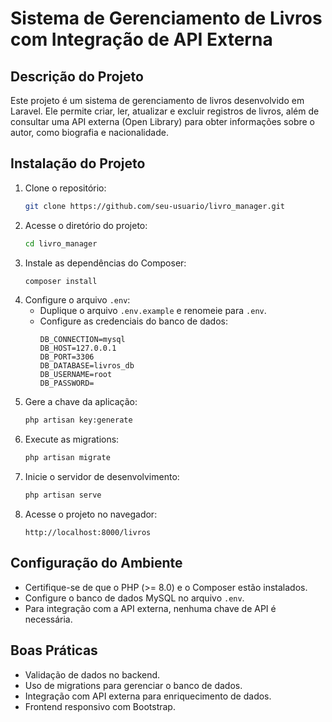 # Sistema de Gerenciamento de Livros com Integração de API Externa

## Descrição do Projeto
Este projeto é um sistema de gerenciamento de livros desenvolvido em Laravel. Ele permite criar, ler, atualizar e excluir registros de livros, além de consultar uma API externa (Open Library) para obter informações sobre o autor, como biografia e nacionalidade.

## Instalação do Projeto
1. Clone o repositório:
   ```bash
   git clone https://github.com/seu-usuario/livro_manager.git
   ```
2. Acesse o diretório do projeto:
   ```bash
   cd livro_manager
   ```
3. Instale as dependências do Composer:
   ```bash
   composer install
   ```
4. Configure o arquivo `.env`:
   - Duplique o arquivo `.env.example` e renomeie para `.env`.
   - Configure as credenciais do banco de dados:
     ```env
     DB_CONNECTION=mysql
     DB_HOST=127.0.0.1
     DB_PORT=3306
     DB_DATABASE=livros_db
     DB_USERNAME=root
     DB_PASSWORD=
     ```
5. Gere a chave da aplicação:
   ```bash
   php artisan key:generate
   ```
6. Execute as migrations:
   ```bash
   php artisan migrate
   ```
7. Inicie o servidor de desenvolvimento:
   ```bash
   php artisan serve
   ```
8. Acesse o projeto no navegador:
   ```
   http://localhost:8000/livros
   ```

## Configuração do Ambiente
- Certifique-se de que o PHP (>= 8.0) e o Composer estão instalados.
- Configure o banco de dados MySQL no arquivo `.env`.
- Para integração com a API externa, nenhuma chave de API é necessária.

## Boas Práticas
- Validação de dados no backend.
- Uso de migrations para gerenciar o banco de dados.
- Integração com API externa para enriquecimento de dados.
- Frontend responsivo com Bootstrap.